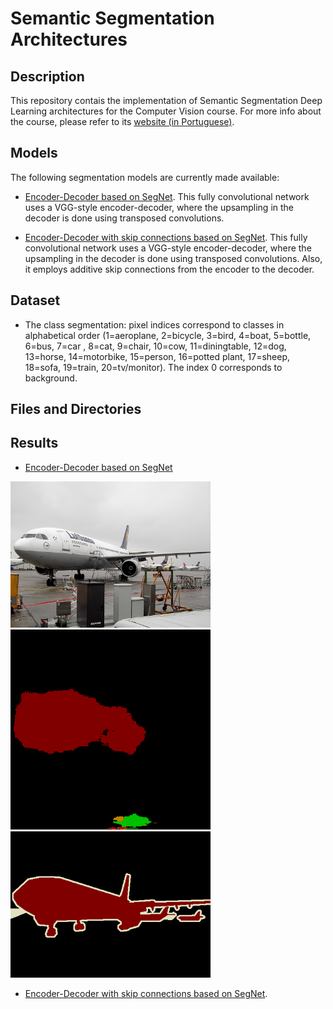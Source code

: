 # Semantic Segmentation Architectures

## Description
This repository contais the implementation of Semantic Segmentation Deep Learning architectures
for the Computer Vision course. For more info about the course, please refer to its [website (in Portuguese)](http://www.cin.ufpe.br/~cabm/visao/).

## Models
The following segmentation models are currently made available:

- [Encoder-Decoder based on SegNet](https://arxiv.org/abs/1511.00561). This fully convolutional network uses a VGG-style encoder-decoder, where the upsampling in the decoder is done using transposed convolutions.

- [Encoder-Decoder with skip connections based on SegNet](https://arxiv.org/abs/1511.00561). This fully convolutional network uses a VGG-style encoder-decoder, where the upsampling in the decoder is done using transposed convolutions.
Also, it employs additive skip connections from the encoder to the decoder. 

## Dataset
- The class segmentation: pixel indices correspond to classes in alphabetical order (1=aeroplane, 2=bicycle, 3=bird, 4=boat, 5=bottle, 6=bus, 7=car , 8=cat, 9=chair, 10=cow, 11=diningtable, 12=dog, 13=horse, 14=motorbike, 15=person, 16=potted plant, 17=sheep, 18=sofa, 19=train, 20=tv/monitor). The index 0 corresponds to background.

## Files and Directories 

## Results

- [Encoder-Decoder based on SegNet](https://arxiv.org/abs/1511.00561)

<img width="320" src="results/input/2007_000033.jpg">
<img src="results/2007_000033.png">
<img width="320" src="results/gt/2007_000033.png">


- [Encoder-Decoder with skip connections based on SegNet](https://arxiv.org/abs/1511.00561).